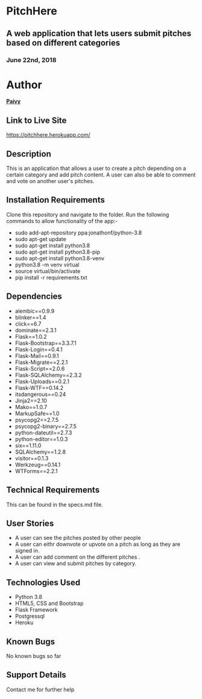 # PitchHere

## A web application that lets users submit pitches based on different categories

### June 22nd, 2018

# Author

**[Paivy](https://github.com/Paivy)**

## Link to Live Site

https://pitchhere.herokuapp.com/

## Description

This is an application that allows a user to create a pitch depending on a certain category
and add pitch content. A user can also be able to comment and vote on another user's pitches.

## Installation Requirements

Clone this repository and navigate to the folder.
Run the following commands to allow functionality of the app:-

- sudo add-apt-repository ppa:jonathonf/python-3.8
- sudo apt-get update
- sudo apt-get install python3.8
- sudo apt-get install python3.8-pip
- sudo apt-get install python3.8-venv
- python3.8 -m venv virtual
- source virtual/bin/activate
- pip install -r requirements.txt

## Dependencies

- alembic==0.9.9
- blinker==1.4
- click==6.7
- dominate==2.3.1
- Flask==1.0.2
- Flask-Bootstrap==3.3.7.1
- Flask-Login==0.4.1
- Flask-Mail==0.9.1
- Flask-Migrate==2.2.1
- Flask-Script==2.0.6
- Flask-SQLAlchemy==2.3.2
- Flask-Uploads==0.2.1
- Flask-WTF==0.14.2
- itsdangerous==0.24
- Jinja2==2.10
- Mako==1.0.7
- MarkupSafe==1.0
- psycopg2==2.7.5
- psycopg2-binary==2.7.5
- python-dateutil==2.7.3
- python-editor==1.0.3
- six==1.11.0
- SQLAlchemy==1.2.8
- visitor==0.1.3
- Werkzeug==0.14.1
- WTForms==2.2.1

## Technical Requirements

This can be found in the specs.md file.

## User Stories

- A user can see the pitches posted by other people
- A user can eithr downvote or upvote on a pitch as long as they are signed in.
- A user can add comment on the different pitches .
- A user can view and submit pitches by category.

## Technologies Used

- Python 3.8
- HTML5, CSS and Bootstrap
- Flask Framework
- Postgressql
- Heroku

## Known Bugs

No known bugs so far

## Support Details

Contact me for further help
